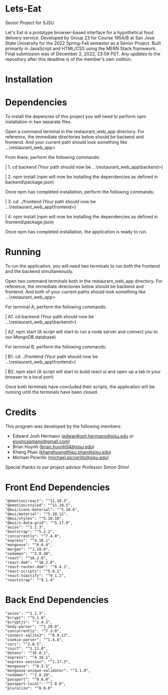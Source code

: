 # Lets-Eat
Senior Project for SJSU

Let's Eat is a prototype browser-based interface for a hypothetical food delivery service. Developed by Group 23 for Course 195A/B at San Jose State University for the 2022 Spring-Fall semester as a Senior Project. Built primarily in JavaScript and HTML/CSS using the MERN Stack framework. Final submission was of December 2, 2022, 23:59 PST. Any updates to the repository after this deadline is of the member's own volition.


# Installation
# Dependencies  

To install the depencies of this project you will need to perform npm installation in two separate files.

Open a command terminal in the restaurant_web_app directory. For reference, the immediate directories below should be backend and frontend. And your current path should look something like ...\restaurant_web_app>

From there, perform the following commands:

| 1. cd backend (Your path should now be ...\restaurant_web_app\backend>)

| 2. npm install (npm will now be installing the dependencies as defined in backend\package.json)

Once npm has completed installation, perform the following commands:

| 3. cd ../frontend (Your path should now be ...\restaurant_web_app\frontend>)

| 4. npm install (npm will now be installing the dependencies as defined in frontend\package.json)

Once npm has completed installation, the application is ready to run.

# Running 
To run the application, you will need two terminals to run both the frontend and the backend simultaneously.

Open two command terminals both in the restaurant_web_app directory. For reference, the immediate directories below should be backend and frontend. And both of your current paths should look something like ...\restaurant_web_app>

For terminal A, perform the following commands:

| A1. cd backend (Your path should now be ...\restaurant_web_app\backend>)

| A2. npm start (A script will start to run a node server and connect you to our MongoDB database)

For terminal B, perform the following commands:

| B1. cd ../frontend (Your path should now be ...\restaurant_web_app\frontend>)

| B2. npm start (A script will start to build react ui and open up a tab in your browser to a local port)

Once both terminals have concluded their scripts, the application will be running until the terminals have been closed.

# Credits
This program was developed by the following members:

* Edward Josh Hermano (edwardjosh.hermano@sjsu.edu or ejoshcasmano@gmail.com)
* Brian Huynh (brian.huynh04@sjsu.edu)
* Khang Phan (khanghoangthieu.phan@sjsu.edu)
* Michael Picerillo (michael.piccerillo@sjsu.edu)

Special thanks to our project advisor Professor Simon Shim!

# Front End Dependencies
```
"@emotion/react": "^11.10.5",
"@emotion/styled": "^11.10.5",
"@mui/icons-material": "^5.10.6",
"@mui/material": "^5.10.12",
"@mui/styles": "^5.10.10",
"@mui/x-data-grid": "^5.17.9",
"axios": "^1.1.3",
"bootstrap": "^5.2.2",
"concurrently": "^7.4.0",
"express": "^4.18.1",
"mongoose": "^6.6.4",
"morgan": "^1.10.0",
"nodemon": "^2.0.20",
"react": "^18.2.0",
"react-dom": "^18.2.0",
"react-router-dom": "^6.4.1",
"react-scripts": "^5.0.1",
"react-toastify": "^9.1.1",
"reactstrap": "^9.1.4"
```

# Back End Dependencies 
```
"axios": "^1.1.3",
"bcrypt": "^5.1.0",
"bcryptjs": "^2.4.3",
"body-parser": "^1.20.0",
"concurrently": "^7.3.0",
"connect-sqlite3": "^0.9.13",
"cookie-parser": "^1.4.6",
"cors": "^2.8.5",
"csurf": "^1.11.0",
"dotenv": "^16.0.1",
"express": "^4.18.1",
"express-session": "^1.17.3",
"mongoose": "^6.5.2",
"mongoose-unique-validator": "^3.1.0",
"nodemon": "^2.0.20",
"passport": "^0.6.0",
"passport-local": "^1.0.0",
"pluralize": "^8.0.0"
```

